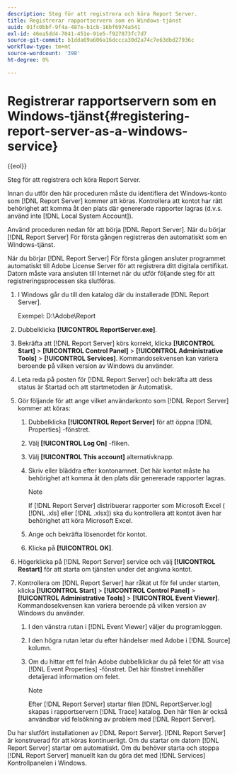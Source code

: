 ```yaml
---
description: Steg för att registrera och köra Report Server.
title: Registrerar rapportservern som en Windows-tjänst
uuid: 01fc0bbf-9f4a-487e-b1cb-16bf6974a541
exl-id: 46ea5dd4-7041-451e-91e5-f927873fc7d7
source-git-commit: b1dda69a606a16dccca30d2a74c7e63dbd27936c
workflow-type: tm+mt
source-wordcount: '398'
ht-degree: 0%

---
```


# Registrerar rapportservern som en Windows-tjänst{#registering-report-server-as-a-windows-service}

{{eol}}

Steg för att registrera och köra Report Server.

Innan du utför den här proceduren måste du identifiera det Windows-konto som [!DNL Report Server] kommer att köras. Kontrollera att kontot har rätt behörighet att komma åt den plats där genererade rapporter lagras (d.v.s. använd inte [!DNL Local System Account]).

Använd proceduren nedan för att börja [!DNL Report Server]. När du börjar [!DNL Report Server] För första gången registreras den automatiskt som en Windows-tjänst.

När du börjar [!DNL Report Server] För första gången ansluter programmet automatiskt till Adobe License Server för att registrera ditt digitala certifikat. Datorn måste vara ansluten till Internet när du utför följande steg för att registreringsprocessen ska slutföras.

1. I Windows går du till den katalog där du installerade [!DNL Report Server].

   Exempel: D:\Adobe\Report

1. Dubbelklicka **[!UICONTROL ReportServer.exe]**.
1. Bekräfta att [!DNL Report Server] körs korrekt, klicka **[!UICONTROL Start]** > **[!UICONTROL Control Panel]** > **[!UICONTROL Administrative Tools]** > **[!UICONTROL Services]**. Kommandosekvensen kan variera beroende på vilken version av Windows du använder.
1. Leta reda på posten för [!DNL Report Server] och bekräfta att dess status är Startad och att startmetoden är Automatisk.
1. Gör följande för att ange vilket användarkonto som [!DNL Report Server] kommer att köras:

   1. Dubbelklicka **[!UICONTROL Report Server]** för att öppna [!DNL Properties] -fönstret.

   1. Välj **[!UICONTROL Log On]** -fliken.
   1. Välj **[!UICONTROL This account]** alternativknapp.
   1. Skriv eller bläddra efter kontonamnet. Det här kontot måste ha behörighet att komma åt den plats där genererade rapporter lagras.

      >[!NOTE]
      >
      >If [!DNL Report Server] distribuerar rapporter som Microsoft Excel ( [!DNL .xls] eller [!DNL .xlsx]) ska du kontrollera att kontot även har behörighet att köra Microsoft Excel.

   1. Ange och bekräfta lösenordet för kontot.
   1. Klicka på **[!UICONTROL OK]**.

1. Högerklicka på [!DNL Report Server] service och välj **[!UICONTROL Restart]** för att starta om tjänsten under det angivna kontot.
1. Kontrollera om [!DNL Report Server] har råkat ut för fel under starten, klicka **[!UICONTROL Start]** > **[!UICONTROL Control Panel]** > **[!UICONTROL Administrative Tools]** > **[!UICONTROL Event Viewer]**. Kommandosekvensen kan variera beroende på vilken version av Windows du använder.

   1. I den vänstra rutan i [!DNL Event Viewer] väljer du programloggen.
   1. I den högra rutan letar du efter händelser med Adobe i [!DNL Source] kolumn.
   1. Om du hittar ett fel från Adobe dubbelklickar du på felet för att visa [!DNL Event Properties] -fönstret. Det här fönstret innehåller detaljerad information om felet.

      >[!NOTE]
      >
      >Efter [!DNL Report Server] startar filen [!DNL ReportServer.log] skapas i rapportservern [!DNL Trace] katalog. Den här filen är också användbar vid felsökning av problem med [!DNL Report Server].

Du har slutfört installationen av [!DNL Report Server]. [!DNL Report Server] är konstruerad för att köras kontinuerligt. Om du startar om datorn [!DNL Report Server] startar om automatiskt. Om du behöver starta och stoppa [!DNL Report Server] manuellt kan du göra det med [!DNL Services] Kontrollpanelen i Windows.
